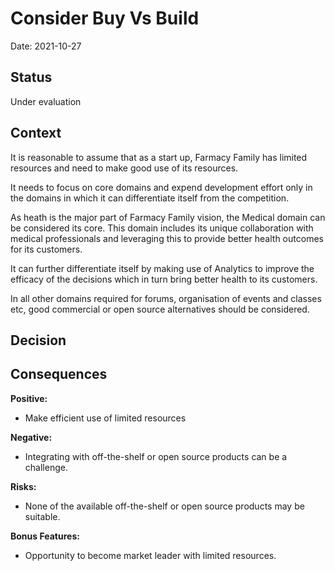 # Consider Buy Vs Build

Date: 2021-10-27

## Status

Under evaluation 

## Context

It is reasonable to assume that as a start up, Farmacy Family has limited resources and need to make good use of its resources.

It needs to focus on core domains and expend development effort only in the domains in which it can differentiate itself from the competition.

As heath is the major part of Farmacy Family vision, the Medical domain can be considered its core. This domain includes its unique collaboration with medical professionals and leveraging this to provide better health outcomes for its customers.

It can further differentiate itself by making use of Analytics to improve the efficacy of the decisions which in turn  bring better health to its customers.

In all other domains required for forums, organisation of events and classes etc, good commercial or open source alternatives should be considered.

## Decision



## Consequences

**Positive:**

- Make efficient use of limited resources



**Negative:**

- Integrating with off-the-shelf or open source products can be a challenge.

**Risks:**

- None of the available off-the-shelf or open source products may be suitable.

**Bonus Features:**

- Opportunity to become market leader with limited resources.